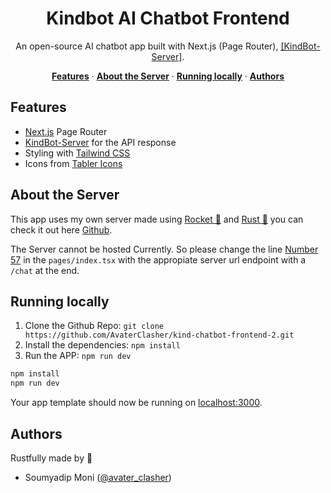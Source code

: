 <!-- @format -->

<h1 align="center">Kindbot AI Chatbot Frontend</h1>

<p align="center">
  An open-source AI chatbot app built with Next.js (Page Router), <a href="https://github.com/AvaterClasher/kind-chatbot-backend">[KindBot-Server]</a>.
</p>

<p align="center">
  <a href="#features"><strong>Features</strong></a> ·
  <a href="#about-the-server"><strong>About the Server</strong></a> ·
  <a href="#running-locally"><strong>Running locally</strong></a> ·
  <a href="#authors"><strong>Authors</strong></a>
</p>

## Features

-   [Next.js](https://nextjs.org) Page Router
-   [KindBot-Server](https://github.com/AvaterClasher/kind-chatbot-backend) for the API response
-   Styling with [Tailwind CSS](https://tailwindcss.com)
-   Icons from [Tabler Icons](https://tabler.io/icons)

## About the Server

This app uses my own server made using [Rocket 🚀](https://rocket.rs/) and [Rust 🦀](https://www.rust-lang.org/) you can check it out here [Github](https://github.com/AvaterClasher/kind-chatbot-backend).

The Server cannot be hosted Currently. So please change the line [Number 57](https://github.com/AvaterClasher/kind-chatbot-frontend-2/blob/main/pages/index.tsx#L41) in the `pages/index.tsx` with the appropiate server url endpoint with a `/chat` at the end.

## Running locally

1. Clone the Github Repo: `git clone https://github.com/AvaterClasher/kind-chatbot-frontend-2.git`
2. Install the dependencies: `npm install`
3. Run the APP: `npm run dev`

```bash
npm install
npm run dev
```

Your app template should now be running on [localhost:3000](http://localhost:3000/).

## Authors

Rustfully made by 🦀

-   Soumyadip Moni ([@avater_clasher](https://github.com/AvaterClasher))
